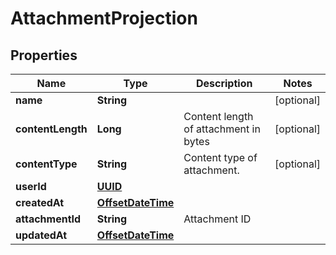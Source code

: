 

# AttachmentProjection

## Properties

Name | Type | Description | Notes
------------ | ------------- | ------------- | -------------
**name** | **String** |  |  [optional]
**contentLength** | **Long** | Content length of attachment in bytes |  [optional]
**contentType** | **String** | Content type of attachment. |  [optional]
**userId** | [**UUID**](UUID) |  | 
**createdAt** | [**OffsetDateTime**](OffsetDateTime) |  | 
**attachmentId** | **String** | Attachment ID | 
**updatedAt** | [**OffsetDateTime**](OffsetDateTime) |  | 



